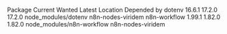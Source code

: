 Package       Current  Wanted  Latest  Location                   Depended by
dotenv         16.6.1  17.2.0  17.2.0  node_modules/dotenv        n8n-nodes-viridem
n8n-workflow   1.99.1  1.82.0  1.82.0  node_modules/n8n-workflow  n8n-nodes-viridem
